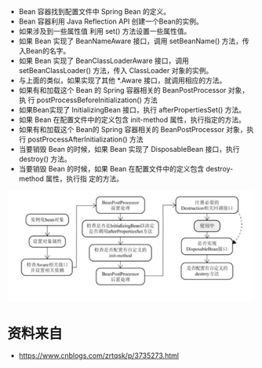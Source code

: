 - Bean 容器找到配置⽂件中 Spring Bean 的定义。
- Bean 容器利⽤ Java Reflection API 创建⼀个Bean的实例。
- 如果涉及到⼀些属性值 利⽤ set() ⽅法设置⼀些属性值。
- 如果 Bean 实现了 BeanNameAware 接⼝，调⽤ setBeanName() ⽅法，传⼊Bean的名字。
- 如果 Bean 实现了 BeanClassLoaderAware 接⼝，调⽤ setBeanClassLoader() ⽅法，传⼊ ClassLoader 对象的实例。
- 与上⾯的类似，如果实现了其他 *.Aware 接⼝，就调⽤相应的⽅法。
- 如果有和加载这个 Bean 的 Spring 容器相关的 BeanPostProcessor 对象，执 ⾏ postProcessBeforeInitialization() ⽅法
- 如果Bean实现了 InitializingBean 接⼝，执⾏ afterPropertiesSet() ⽅法。
- 如果 Bean 在配置⽂件中的定义包含 init-method 属性，执⾏指定的⽅法。
- 如果有和加载这个 Bean的 Spring 容器相关的 BeanPostProcessor 对象，执 ⾏ postProcessAfterInitialization() ⽅法
- 当要销毁 Bean 的时候，如果 Bean 实现了 DisposableBean 接⼝，执⾏ destroy() ⽅法。
- 当要销毁 Bean 的时候，如果 Bean 在配置⽂件中的定义包含 destroy-method 属性，执⾏指 定的⽅法。



![image-20210507232532882](./assets/bT6g5IoUwd3mxRG.png)

# 资料来自

- https://www.cnblogs.com/zrtqsk/p/3735273.html